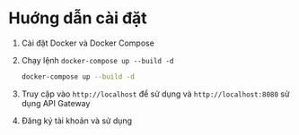 # Huớng dẫn cài đặt

1. Cài đặt Docker và Docker Compose
2. Chạy lệnh `docker-compose up --build -d`

    ``` bash
    docker-compose up --build -d
    ```

3. Truy cập vào `http://localhost` để sử dụng và `http://localhost:8080` sử dụng API Gateway
4. Đăng ký tài khoản và sử dụng
